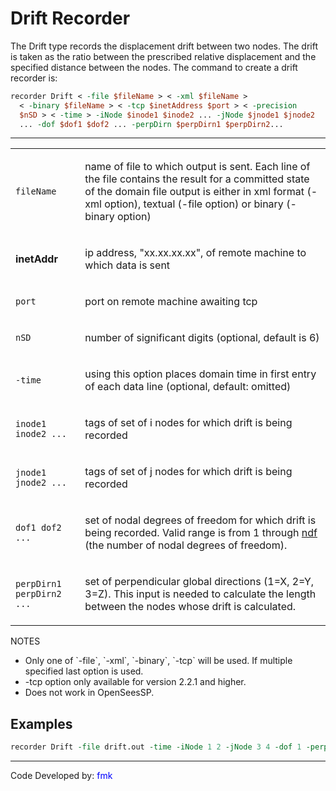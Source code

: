 # Drift Recorder

The Drift type records the displacement drift between two nodes. The
drift is taken as the ratio between the prescribed relative displacement
and the specified distance between the nodes. The command to create a
drift recorder is:

```tcl
recorder Drift < -file $fileName > < -xml $fileName >
  < -binary $fileName > < -tcp $inetAddress $port > < -precision
  $nSD > < -time > -iNode $inode1 $inode2 ... -jNode $jnode1 $jnode2
  ... -dof $dof1 $dof2 ... -perpDirn $perpDirn1 $perpDirn2...
```

<hr />
<table>
<tbody>
<tr class="odd">
<td><p><code class="parameter-table-variable">fileName</code></p></td>
<td><p>name of file to which output is sent. Each line of the file
contains the result for a committed state of the domain file output is
either in xml format (-xml option), textual (-file option) or binary
(-binary option)</p></td>
</tr>
<tr class="even">
<td><p><strong>inetAddr</strong></p></td>
<td><p>ip address, "xx.xx.xx.xx", of remote machine to which data is
sent</p></td>
</tr>
<tr class="odd">
<td><p><code class="parameter-table-variable">port</code></p></td>
<td><p>port on remote machine awaiting tcp</p></td>
</tr>
<tr class="even">
<td><p><code class="parameter-table-variable">nSD</code></p></td>
<td><p>number of significant digits (optional, default is 6)</p></td>
</tr>
<tr class="odd">
<td><p><code class="parameter-table-flag">-time</code></p></td>
<td><p>using this option places domain time in first entry of each data
line (optional, default: omitted)</p></td>
</tr>
<tr class="even">
<td><p><code>inode1 inode2 ...</code></p></td>
<td><p>tags of set of i nodes for which drift is being recorded</p></td>
</tr>
<tr class="odd">
<td><p><code>jnode1 jnode2 ...</code></p></td>
<td><p>tags of set of j nodes for which drift is being recorded</p></td>
</tr>
<tr class="even">
<td><p><code>dof1 dof2 ...</code></p></td>
<td><p>set of nodal degrees of freedom for which drift is being
recorded. Valid range is from 1 through <a href="Model_command"
title="wikilink">ndf</a> (the number of nodal degrees of
freedom).</p></td>
</tr>
<tr class="odd">
<td><p><code>perpDirn1 perpDirn2 ...</code></p></td>
<td><p>set of perpendicular global directions (1=X, 2=Y, 3=Z). This
input is needed to calculate the length between the nodes whose drift is
calculated.</p></td>
</tr>
</tbody>
</table>
<p>NOTES</p>
<ul>
<li>Only one of `-file`, `-xml`, `-binary`, `-tcp` will be used. If multiple
specified last option is used.</li>
<li>-tcp option only available for version 2.2.1 and higher.</li>
<li>Does not work in OpenSeesSP.</li>
</ul>

## Examples
```tcl
recorder Drift -file drift.out -time -iNode 1 2 -jNode 3 4 -dof 1 -perpDirn 2
```
<hr />
<p>Code Developed by: <span style="color:blue"> fmk
</span></p>
